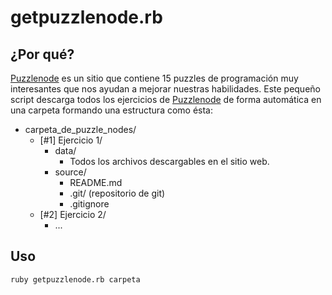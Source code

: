# getpuzzlenode.rb

## ¿Por qué?

[Puzzlenode](puzzlenode.com) es un sitio que contiene 15 puzzles de programación muy interesantes que nos ayudan a mejorar nuestras habilidades. Este pequeño script descarga todos los ejercicios de [Puzzlenode](puzzlenode.com) de forma automática en una carpeta formando una estructura como ésta:

  - carpeta_de_puzzle_nodes/
    - [#1] Ejercicio 1/
      - data/
        - Todos los archivos descargables en el sitio web.
      - source/
        - README.md
        - .git/ (repositorio de git)
        - .gitignore
    - [#2] Ejercicio 2/
      - ...

## Uso

`ruby getpuzzlenode.rb carpeta`